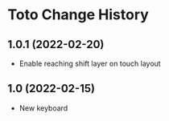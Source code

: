 Toto Change History
====================

1.0.1 (2022-02-20)
----------------
* Enable reaching shift layer on touch layout

1.0 (2022-02-15)
----------------
* New keyboard
